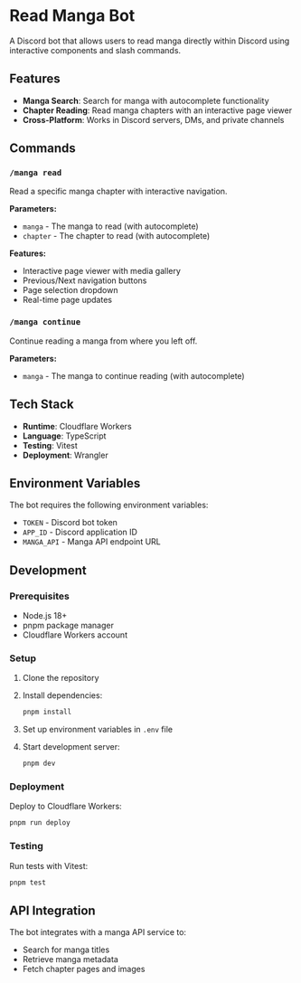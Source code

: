 # Read Manga Bot

A Discord bot that allows users to read manga directly within Discord using interactive components and slash commands.

## Features

- **Manga Search**: Search for manga with autocomplete functionality
- **Chapter Reading**: Read manga chapters with an interactive page viewer
- **Cross-Platform**: Works in Discord servers, DMs, and private channels

## Commands

### `/manga read`
Read a specific manga chapter with interactive navigation.

**Parameters:**
- `manga` - The manga to read (with autocomplete)
- `chapter` - The chapter to read (with autocomplete)

**Features:**
- Interactive page viewer with media gallery
- Previous/Next navigation buttons
- Page selection dropdown
- Real-time page updates

### `/manga continue`
Continue reading a manga from where you left off.

**Parameters:**
- `manga` - The manga to continue reading (with autocomplete)

## Tech Stack

- **Runtime**: Cloudflare Workers
- **Language**: TypeScript
- **Testing**: Vitest
- **Deployment**: Wrangler


## Environment Variables

The bot requires the following environment variables:

- `TOKEN` - Discord bot token
- `APP_ID` - Discord application ID
- `MANGA_API` - Manga API endpoint URL

## Development

### Prerequisites
- Node.js 18+
- pnpm package manager
- Cloudflare Workers account

### Setup

1. Clone the repository
2. Install dependencies:
   ```bash
   pnpm install
   ```

3. Set up environment variables in `.env` file

4. Start development server:
   ```bash
   pnpm dev
   ```

### Deployment

Deploy to Cloudflare Workers:
```bash
pnpm run deploy
```

### Testing

Run tests with Vitest:
```bash
pnpm test
```

## API Integration

The bot integrates with a manga API service to:
- Search for manga titles
- Retrieve manga metadata
- Fetch chapter pages and images
